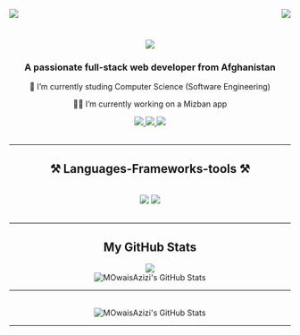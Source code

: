 <div>
    <img align="right" src="https://visitor-badge.laobi.icu/badge?page_id=MOwaisAzizi.MOwaisAzizi" />
    
<a align="right" href="https://www.github.com/MOwaisAzizi" target="_blank" rel="noreferrer"><img
src="https://img.shields.io/github/followers/MOwaisAzizi?logo=github&style=for-the-badge&color=0891b2&labelColor=000000" /></a>

</div>


<h1 align="center">
  <img src="https://readme-typing-svg.herokuapp.com/?font=Righteous&size=35&vCenter=true&width=280&height=70&duration=3500&color=0891b2&lines=Hi+There!+👋;+I'm+Owais+Azizi!" />
</h1>


<h3 align="center">A passionate full-stack web developer from Afghanistan</h3>


<div align="center">
 
 🔭 I’m currently studing Computer Science (Software Engineering)
 
 👩‍💻 I’m currently working on a Mizban app
 
 </div>
 
<div align="center"> 
  <a href="mailto:owaisazizi360@gmail.com">
    <img src="https://img.shields.io/badge/Gmail-333333?style=for-the-badge&logo=gmail&logoColor=red" />
  </a>
  <a href="https://linkedin.com/in/owais-azizi" target="_blank">
    <img src="https://img.shields.io/badge/LinkedIn-0077B5?style=for-the-badge&logo=linkedin&logoColor=white" target="_blank" />
  </a>
  <a href="https://azizi-portfolio.vercel.app/" target="_blank">
     <img src="https://img.shields.io/badge/Portfolio-FF5722?style=for-the-badge&logo=todoist&logoColor=white" target="_blank" /> 
  </a>
</div>
<br/>
 <hr/> 
 
<h2 align="center">⚒️ Languages-Frameworks-tools ⚒️ </h2>
<br/>
<div align="center">
    <img src="https://skillicons.dev/icons?i=javascript,react,html,css,bootstrap,tailwind,supabase,firebase" />
    <img src="https://skillicons.dev/icons?i=nodejs,express,php,mongodb,mysql,java,c,git,github" /><br>
</div>
<br/>
 <hr/>

<div width="100%" align="center">
<h2 align="center">My GitHub Stats</h2>

<!-- GitHub Streak Stats -->
<a href="http://www.github.com/MOwaisAzizi">
  <img src="https://streak-stats.demolab.com/?user=MOwaisAzizi&stroke=ffffff&background=000000&ring=0891b2&fire=0891b2&currStreakNum=ffffff&currStreakLabel=0891b2&sideNums=ffffff&sideLabels=ffffff&dates=ffffff&hide_border=true" />
</a>
<br/>

<img src="https://github-readme-stats.vercel.app/api?username=MOwaisAzizi&show_icons=true&count_private=true&hide_border=true&bg_color=000000&title_color=0891b2&text_color=ffffff&icon_color=0891b2&cache=0" alt="MOwaisAzizi's GitHub Stats" />
 <hr/>
<br/>

<img src="https://github-readme-stats.vercel.app/api/top-langs/?username=MOwaisAzizi&theme=default&show_icons=true&hide_border=true&layout=compact&title_color=0891b2&text_color=ffffff&icon_color=0891b2&bg_color=000000" alt="MOwaisAzizi's GitHub Stats" />
 <br/>
 <hr/>
